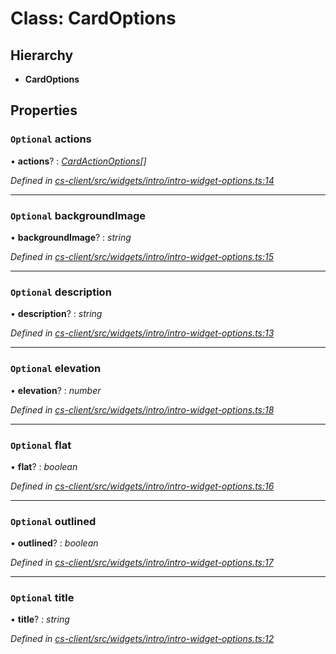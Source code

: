 # Class: CardOptions

## Hierarchy

* **CardOptions**

## Properties

### `Optional` actions

• **actions**? : *[CardActionOptions](_cs_client_src_widgets_intro_intro_widget_options_.cardactionoptions.md)[]*

*Defined in [cs-client/src/widgets/intro/intro-widget-options.ts:14](https://github.com/TNOCS/csnext/blob/99cbd46d/packages/cs-client/src/widgets/intro/intro-widget-options.ts#L14)*

___

### `Optional` backgroundImage

• **backgroundImage**? : *string*

*Defined in [cs-client/src/widgets/intro/intro-widget-options.ts:15](https://github.com/TNOCS/csnext/blob/99cbd46d/packages/cs-client/src/widgets/intro/intro-widget-options.ts#L15)*

___

### `Optional` description

• **description**? : *string*

*Defined in [cs-client/src/widgets/intro/intro-widget-options.ts:13](https://github.com/TNOCS/csnext/blob/99cbd46d/packages/cs-client/src/widgets/intro/intro-widget-options.ts#L13)*

___

### `Optional` elevation

• **elevation**? : *number*

*Defined in [cs-client/src/widgets/intro/intro-widget-options.ts:18](https://github.com/TNOCS/csnext/blob/99cbd46d/packages/cs-client/src/widgets/intro/intro-widget-options.ts#L18)*

___

### `Optional` flat

• **flat**? : *boolean*

*Defined in [cs-client/src/widgets/intro/intro-widget-options.ts:16](https://github.com/TNOCS/csnext/blob/99cbd46d/packages/cs-client/src/widgets/intro/intro-widget-options.ts#L16)*

___

### `Optional` outlined

• **outlined**? : *boolean*

*Defined in [cs-client/src/widgets/intro/intro-widget-options.ts:17](https://github.com/TNOCS/csnext/blob/99cbd46d/packages/cs-client/src/widgets/intro/intro-widget-options.ts#L17)*

___

### `Optional` title

• **title**? : *string*

*Defined in [cs-client/src/widgets/intro/intro-widget-options.ts:12](https://github.com/TNOCS/csnext/blob/99cbd46d/packages/cs-client/src/widgets/intro/intro-widget-options.ts#L12)*
